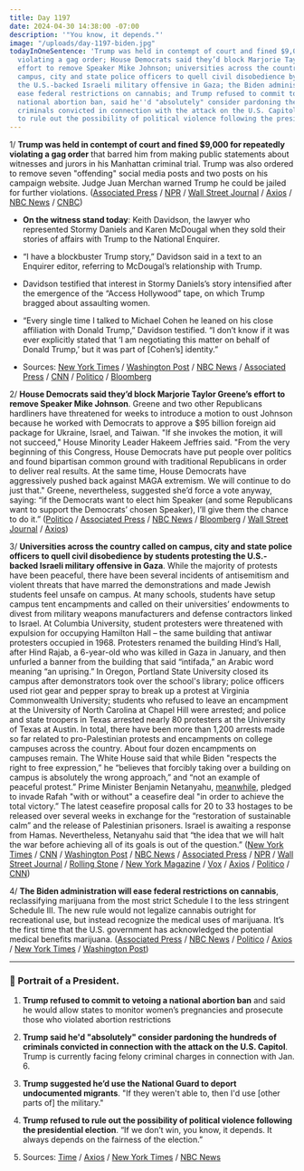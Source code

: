 ```yaml
---
title: Day 1197
date: 2024-04-30 14:38:00 -07:00
description: '"You know, it depends."'
image: "/uploads/day-1197-biden.jpg"
todayInOneSentence: 'Trump was held in contempt of court and fined $9,000 for repeatedly
  violating a gag order; House Democrats said they’d block Marjorie Taylor Greene’s
  effort to remove Speaker Mike Johnson; universities across the country called on
  campus, city and state police officers to quell civil disobedience by students protesting
  the U.S.-backed Israeli military offensive in Gaza; the Biden administration will
  ease federal restrictions on cannabis; and Trump refused to commit to vetoing a
  national abortion ban, said he''d "absolutely" consider pardoning the hundreds of
  criminals convicted in connection with the attack on the U.S. Capitol, and refused
  to rule out the possibility of political violence following the presidential election. '
---
```


1/ **Trump was held in contempt of court and fined $9,000 for repeatedly violating a gag order** that barred him from making public statements about witnesses and jurors in his Manhattan criminal trial. Trump was also ordered to remove seven "offending" social media posts and two posts on his campaign website. Judge Juan Merchan warned Trump he could be jailed for further violations. ([Associated Press](https://apnews.com/article/trump-stormy-daniels-hush-money-election-2024-d2f9badee0b28a60d32bc98c0d4e783f) / [NPR](https://www.npr.org/2024/04/30/1244294199/trump-gag-order-hush-money-trial) / [Wall Street Journal](https://www.wsj.com/us-news/judge-finds-trump-violated-gag-order-in-hush-money-case-4d20848b?mod=hp_lead_pos1) / [Axios](https://www.axios.com/2024/04/30/trump-contempt-hearing-gag-order-new-york) / [NBC News](https://www.nbcnews.com/politics/donald-trump/judge-holds-trump-contempt-violating-gag-order-hush-money-trial-rcna149101) / [CNBC](https://www.cnbc.com/2024/04/30/trump-trial-hush-money-case-resumes-with-testimony-from-michael-cohen-banker.html))

* **On the witness stand today**: Keith Davidson, the lawyer who represented Stormy Daniels and Karen McDougal when they sold their stories of affairs with Trump to the National Enquirer.

* “I have a blockbuster Trump story,” Davidson said in a text to an Enquirer editor, referring to McDougal’s relationship with Trump.

* Davidson testified that interest in Stormy Daniels’s story intensified after the emergence of the “Access Hollywood” tape, on which Trump bragged about assaulting women.

* “Every single time I talked to Michael Cohen he leaned on his close affiliation with Donald Trump,” Davidson testified. “I don’t know if it was ever explicitly stated that ‘I am negotiating this matter on behalf of Donald Trump,’ but it was part of \[Cohen’s\] identity.”

* Sources: [New York Times](https://www.nytimes.com/live/2024/04/30/nyregion/trump-hush-money-trial) / [Washington Post](https://www.washingtonpost.com/politics/2024/04/30/trump-hush-money-trial-live-updates/) / [NBC News](https://www.nbcnews.com/politics/donald-trump/live-blog/trump-trial-hush-money-case-live-updates-rcna149906) / [Associated Press](https://apnews.com/live/trump-trial-hush-money-day-9) / [CNN](https://www.cnn.com/politics/live-news/trump-hush-money-trial-04-30-24/index.html) / [Politico](https://www.politico.com/live-updates/2024/04/30/trump-hush-money-criminal-trial) / [Bloomberg](https://www.bloomberg.com/news/articles/2024-04-30/trump-fined-9-000-for-violating-gag-order-in-hush-money-trial?sref=MIBMEEoj)

2/ **House Democrats said they’d block Marjorie Taylor Greene’s effort to remove Speaker Mike Johnson**. Greene and two other Republicans hardliners have threatened for weeks to introduce a motion to oust Johnson because he worked with Democrats to approve a $95 billion foreign aid package for Ukraine, Israel, and Taiwan. "If she invokes the motion, it will not succeed," House Minority Leader Hakeem Jeffries said. "From the very beginning of this Congress, House Democrats have put people over politics and found bipartisan common ground with traditional Republicans in order to deliver real results. At the same time, House Democrats have aggressively pushed back against MAGA extremism. We will continue to do just that." Greene, nevertheless, suggested she’d force a vote anyway, saying: “if the Democrats want to elect him Speaker (and some Republicans want to support the Democrats’ chosen Speaker), I’ll give them the chance to do it.” ([Politico](https://www.politico.com/live-updates/2024/04/30/congress/dems-will-block-effort-to-oust-johnson-00155117) / [Associated Press](https://apnews.com/article/speaker-mike-johnson-marjorie-taylor-greene-motion-to-vacate-552169f3e831ab8fb3baacfdf76c2d82) / [NBC News](https://www.nbcnews.com/politics/congress/house-democratic-leaders-say-help-speaker-mike-johnsons-job-rcna149986) / [Bloomberg](https://www.bloomberg.com/news/articles/2024-04-30/house-democrats-vow-to-save-speaker-johnson-from-hardliner-coup?sref=MIBMEEoj) / [Wall Street Journal](https://www.wsj.com/politics/house-democrats-say-they-would-rescue-speaker-mike-johnson-1d32350e?mod=hp_lead_pos4) / [Axios](https://www.axios.com/2024/04/30/hakeem-jeffries-mike-johnson-motion-to-vacate-mtg))

3/ **Universities across the country called on campus, city and state police officers to quell civil disobedience by students protesting the U.S.-backed Israeli military offensive in Gaza**. While the majority of protests have been peaceful, there have been several incidents of antisemitism and violent threats that have marred the demonstrations and made Jewish students feel unsafe on campus. At many schools, students have setup campus tent encampments and called on their universities’ endowments to divest from military weapons manufacturers and defense contractors linked to Israel. At Columbia University, student protesters were threatened with expulsion for occupying Hamilton Hall – the same building that antiwar protesters occupied in 1968. Protesters renamed the building Hind’s Hall, after Hind Rajab, a 6-year-old who was killed in Gaza in January, and then unfurled a banner from the building that said “intifada,” an Arabic word meaning “an uprising.” In Oregon, Portland State University closed its campus after demonstrators took over the school's library; police officers used riot gear and pepper spray to break up a protest at Virginia Commonwealth University; students who refused to leave an encampment at the University of North Carolina at Chapel Hill were arrested; and police and state troopers in Texas arrested nearly 80 protesters at the University of Texas at Austin. In total, there have been more than 1,200 arrests made so far related to pro-Palestinian protests and encampments on college campuses across the country. About four dozen encampments on campuses remain. The White House said that while Biden "respects the right to free expression,” he “believes that forcibly taking over a building on campus is absolutely the wrong approach,” and “not an example of peaceful protest.” Prime Minister Benjamin Netanyahu, [meanwhile](https://www.nytimes.com/live/2024/04/30/world/israel-gaza-war-hamas/netanyahu-rafah-cease-fire), pledged to invade Rafah "with or without" a ceasefire deal "in order to achieve the total victory.” The latest ceasefire proposal calls for 20 to 33 hostages to be released over several weeks in exchange for the “restoration of sustainable calm” and the release of Palestinian prisoners. Israel is awaiting a response from Hamas. Nevertheless, Netanyahu said that “the idea that we will halt the war before achieving all of its goals is out of the question.” ([New York Times](https://www.nytimes.com/live/2024/04/30/nyregion/columbia-protests-college) / [CNN](https://www.cnn.com/business/live-news/university-protests-palestine-04-30-24/index.html) / [Washington Post](https://www.washingtonpost.com/education/2024/04/30/columbia-university-protests-palestine-news/) / [NBC News](https://www.nbcnews.com/news/us-news/live-blog/campus-protests-live-updates-students-occupy-columbia-university-rcna149926) / [Associated Press](https://apnews.com/article/israel-palestinian-campus-student-protests-war-8b0d3a0cedb17f5e892c6ca43bbdf628) / [NPR](https://www.npr.org/2024/04/30/1248012619/columbia-university-gaza-protests) / [Wall Street Journal](https://www.wsj.com/us-news/columbia-student-protesters-take-over-campus-building-525a8a78?mod=hp_lead_pos7) / [Rolling Stone](https://www.rollingstone.com/politics/politics-features/gaza-protests-colleges-violent-cops-1235012276/) / [New York Magazine](https://nymag.com/intelligencer/article/columbia-orders-protesters-to-disperse-as-negotiations-stall.html) / [Vox](https://www.vox.com/2024/4/24/24138333/columbia-student-protests-gaza-nyu-divest-faculty) / [Axios](https://www.axios.com/2024/04/30/columbia-protestors-expulsion-occupied-building) / [Politico](https://www.politico.com/news/2024/04/30/pro-palestinian-columbia-student-protesters-occupy-academic-building-00155078) / [CNN](https://www.cnn.com/2024/04/29/middleeast/hamas-israel-ceasefire-proposal-cairo-talks-intl/index.html))

4/ **The Biden administration will ease federal restrictions on cannabis**, reclassifying marijuana from the most strict Schedule I to the less stringent Schedule III. The new rule would not legalize cannabis outright for recreational use, but instead recognize the medical uses of marijuana. It’s the first time that the U.S. government has acknowledged the potential medical benefits marijuana. ([Associated Press](https://apnews.com/article/marijuana-biden-dea-criminal-justice-pot-f833a8dae6ceb31a8658a5d65832a3b8) / [NBC News](https://www.nbcnews.com/politics/joe-biden/biden-administration-plans-reclassify-marijuana-easing-restrictions-na-rcna149424) / [Politico](https://www.politico.com/news/2024/04/30/biden-weed-restriction-policies-00133123) / [Axios](https://www.axios.com/2024/04/30/marijuana-restrictions-regulations-dea) / [New York Times](https://www.nytimes.com/2024/04/30/us/politics/justice-department-reclassify-marijuana.html) / [Washington Post](https://www.washingtonpost.com/health/2024/04/30/marijuana-restrictions-loosen/))

---

### 👑 Portrait of a President.

1. **Trump refused to commit to vetoing a national abortion ban** and said he would allow states to monitor women’s pregnancies and prosecute those who violated abortion restrictions

2. **Trump said he'd "absolutely" consider pardoning the hundreds of criminals convicted in connection with the attack on the U.S. Capitol**. Trump is currently facing felony criminal charges in connection with Jan. 6.

3. **Trump suggested he’d use the National Guard to deport undocumented migrants**. "If they weren't able to, then I'd use \[other parts of\] the military."

4. **Trump refused to rule out the possibility of political violence following the presidential election**. “If we don’t win, you know, it depends. It always depends on the fairness of the election.”

5. Sources: [Time](https://time.com/6972021/donald-trump-2024-election-interview/) / [Axios](https://www.axios.com/2024/04/30/donald-trump-time-magazine-interview-news) / [New York Times](https://www.nytimes.com/live/2024/04/30/us/biden-trump-election-updates) / [NBC News](https://www.nbcnews.com/politics/donald-trump/trump-pardon-jan-6-capitol-rioters-rcna149900)